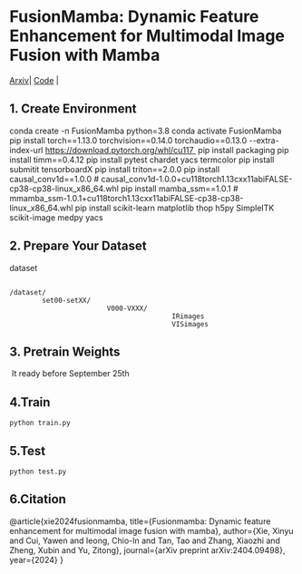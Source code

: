 # FusionMamba: Dynamic Feature Enhancement for Multimodal Image Fusion with Mamba


[Arxiv](https://arxiv.org/abs/2404.09498)| [Code](https://github.com/millieXie/FusionMamba) | 

## 1. Create Environment

conda create -n FusionMamba python=3.8 conda activate FusionMamba 
pip install torch==1.13.0 torchvision==0.14.0 torchaudio==0.13.0 --extra-index-url https://download.pytorch.org/whl/cu117 
pip install packaging pip install timm==0.4.12 
pip install pytest chardet yacs termcolor 
pip install submitit tensorboardX 
pip install triton==2.0.0 
pip install causal_conv1d==1.0.0 # causal_conv1d-1.0.0+cu118torch1.13cxx11abiFALSE-cp38-cp38-linux_x86_64.whl 
pip install mamba_ssm==1.0.1 # mmamba_ssm-1.0.1+cu118torch1.13cxx11abiFALSE-cp38-cp38-linux_x86_64.whl 
pip install scikit-learn matplotlib thop h5py SimpleITK scikit-image medpy yacs

## 2. Prepare Your Dataset
dataset
```

/dataset/
        set00-setXX/
                        V000-VXXX/
                                        IRimages
                                        VISimages

```

## 3. Pretrain Weights

 It ready before September 25th
 
 ## 4.Train
 
```
python train.py
```
## 5.Test

```
python test.py
```
## 6.Citation

@article{xie2024fusionmamba,
  title={Fusionmamba: Dynamic feature enhancement for multimodal image fusion with mamba},
  author={Xie, Xinyu and Cui, Yawen and Ieong, Chio-In and Tan, Tao and Zhang, Xiaozhi and Zheng, Xubin and Yu, Zitong},
  journal={arXiv preprint arXiv:2404.09498},
  year={2024}
}
